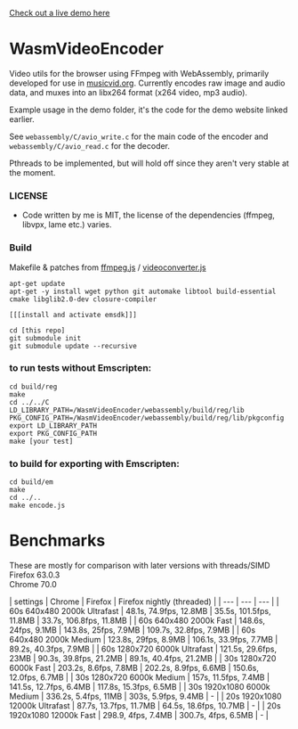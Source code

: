[Check out a live demo here](http://videoncoder.s3-website.eu-central-1.amazonaws.com/)

# WasmVideoEncoder
Video utils for the browser using FFmpeg with WebAssembly, primarily developed for use in [musicvid.org](https://github.com/alexvestin/musicvid.org).
Currently encodes raw image and audio data, and muxes into an libx264 format (x264 video, mp3 audio).

Example usage in the demo folder, it's the code for the demo website linked earlier.

See ```webassembly/C/avio_write.c``` for the main code of the encoder and ```webassembly/C/avio_read.c``` for the decoder.

Pthreads to be implemented, but will hold off since they aren't very stable at the moment.

### LICENSE
- Code written by me is MIT, the license of the dependencies (ffmpeg, libvpx, lame etc.) varies.

### Build
Makefile & patches from [ffmpeg.js](https://github.com/Kagami/ffmpeg.js/) / [videoconverter.js](https://bgrins.github.io/videoconverter.js/)
```
apt-get update
apt-get -y install wget python git automake libtool build-essential cmake libglib2.0-dev closure-compiler

[[[install and activate emsdk]]]

cd [this repo]
git submodule init
git submodule update --recursive

```

### to run tests without Emscripten:
```
cd build/reg
make 
cd ../../C
LD_LIBRARY_PATH=/WasmVideoEncoder/webassembly/build/reg/lib
PKG_CONFIG_PATH=/WasmVideoEncoder/webassembly/build/reg/lib/pkgconfig
export LD_LIBRARY_PATH
export PKG_CONFIG_PATH
make [your test]
```

### to build for exporting with Emscripten:
```
cd build/em
make
cd ../..
make encode.js
```

# Benchmarks
These are mostly for comparison with later versions with threads/SIMD  
Firefox 63.0.3  
Chrome 70.0  


| settings | Chrome | Firefox | Firefox nightly (threaded) |
| --- | --- | --- |
| 60s 640x480 2000k Ultrafast | 48.1s, 74.9fps, 12.8MB | 35.5s, 101.5fps, 11.8MB | 33.7s, 106.8fps, 11.8MB |
| 60s 640x480 2000k Fast | 148.6s, 24fps, 9.1MB  | 143.8s, 25fps, 7.9MB | 109.7s, 32.8fps, 7.9MB |
| 60s 640x480 2000k Medium | 123.8s, 29fps, 8.9MB  | 106.1s, 33.9fps, 7.7MB | 89.2s, 40.3fps, 7.9MB |
| 60s 1280x720 6000k Ultrafast | 121.5s, 29.6fps, 23MB  | 90.3s, 39.8fps, 21.2MB | 89.1s, 40.4fps, 21.2MB |
| 30s 1280x720 6000k Fast | 203.2s, 8.6fps, 7.8MB   | 202.2s, 8.9fps, 6.6MB | 150.6s, 12.0fps, 6.7MB |
| 30s 1280x720 6000k Medium | 157s, 11.5fps, 7.4MB | 141.5s, 12.7fps, 6.4MB | 117.8s, 15.3fps, 6.5MB |
| 30s 1920x1080 6000k Medium | 336.2s, 5.4fps, 11MB  | 303s,  5.9fps, 9.4MB | - |
| 20s 1920x1080 12000k Ultrafast | 87.7s, 13.7fps, 11.7MB | 64.5s, 18.6fps, 10.7MB | - |
| 20s 1920x1080 12000k Fast | 298.9, 4fps, 7.4MB  | 300.7s, 4fps, 6.5MB | - |
